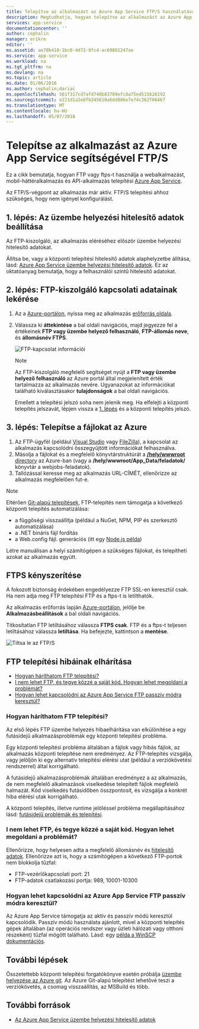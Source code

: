 ```yaml
---
title: Telepítse az alkalmazást az Azure App Service FTP/S használatával |} Microsoft Docs
description: Megtudhatja, hogyan telepítse az alkalmazást az Azure App Service FTP vagy ftps-t használ.
services: app-service
documentationcenter: ''
author: cephalin
manager: erikre
editor: ''
ms.assetid: ae78b410-1bc0-4d72-8fc4-ac69801247ae
ms.service: app-service
ms.workload: na
ms.tgt_pltfrm: na
ms.devlang: na
ms.topic: article
ms.date: 01/06/2016
ms.author: cephalin;dariac
ms.openlocfilehash: 561f317cd7afd740b83709efc8a75ed515626192
ms.sourcegitcommit: e221d1a2e0fb245610a6dd886e7e74c362f06467
ms.translationtype: MT
ms.contentlocale: hu-HU
ms.lasthandoff: 05/07/2018
---
```

# <a name="deploy-your-app-to-azure-app-service-using-ftps"></a>Telepítse az alkalmazást az Azure App Service segítségével FTP/S

Ez a cikk bemutatja, hogyan FTP vagy ftps-t használja a webalkalmazást, mobil-háttéralkalmazás és API-alkalmazás telepítési [Azure App Service](http://go.microsoft.com/fwlink/?LinkId=529714).

Az FTP/S-végpont az alkalmazás már aktív. FTP/S telepítési ahhoz szükséges, hogy nem igényel konfigurálást.

<a name="step1"></a>
## <a name="step-1-set-deployment-credentials"></a>1. lépés: Az üzembe helyezési hitelesítő adatok beállítása

Az FTP-kiszolgáló, az alkalmazás eléréséhez először üzembe helyezési hitelesítő adatokat. 

Állítsa be, vagy a központi telepítési hitelesítő adatok alaphelyzetbe állítása, lásd: [Azure App Service üzembe helyezési hitelesítő adatok](app-service-deployment-credentials.md). Ez az oktatóanyag bemutatja, hogy a felhasználói szintű hitelesítő adatokat.

## <a name="step-2-get-ftp-connection-information"></a>2. lépés: FTP-kiszolgáló kapcsolati adatainak lekérése

1. Az a [Azure-portálon](https://portal.azure.com), nyissa meg az alkalmazás [erőforrás oldala](../azure-resource-manager/resource-group-portal.md#manage-resources).
2. Válassza ki **áttekintése** a bal oldali navigációs, majd jegyezze fel a értékeinek **FTP vagy üzembe helyező felhasználó**, **FTP-állomás neve**, és **állomásnév FTPS**. 

    ![FTP-kapcsolat információi](./media/app-service-deploy-ftp/FTP-Connection-Info.PNG)

    > [!NOTE]
    > Az FTP-kiszolgáló megfelelő segítséget nyújt a **FTP vagy üzembe helyező felhasználó** az Azure portál által megjelenített érték tartalmazza az alkalmazás nevére.
    > Ugyanazokat az információkat található kiválasztásakor **tulajdonságok** a bal oldali navigációs. 
    >
    > Emellett a telepítési jelszó soha nem jelenik meg. Ha elfelejti a központi telepítés jelszavát, lépjen vissza a [1. lépés](#step1) és a központi telepítés jelszó.
    >
    >

## <a name="step-3-deploy-files-to-azure"></a>3. lépés: Telepítse a fájlokat az Azure

1. Az FTP-ügyfél (például [Visual Studio](https://www.visualstudio.com/vs/community/) vagy [FileZilla](https://filezilla-project.org/download.php?type=client)), a kapcsolat az alkalmazás kapcsolódni összegyűjtött információkat felhasználva.
3. Másolja a fájlokat és a megfelelő könyvtárstruktúrát a [ **/hely/wwwroot** directory](https://github.com/projectkudu/kudu/wiki/File-structure-on-azure) az Azure-ban (vagy a **/hely/wwwroot/App_Data/feladatok/** könyvtár a webjobs-feladatok).
4. Tallózással keresse meg az alkalmazás URL-CÍMÉT, ellenőrizze az alkalmazás megfelelően fut-e. 

> [!NOTE] 
> Eltérően [Git-alapú telepítések](app-service-deploy-local-git.md), FTP-telepítés nem támogatja a következő központi telepítés automatizálása: 
>
> - a függőségi visszaállítja (például a NuGet, NPM, PIP és szerkesztő automatizálása)
> - a .NET bináris fájl fordítás
> - a Web.config fájl. generációs (itt egy [Node.js példa](https://github.com/projectkudu/kudu/wiki/Using-a-custom-web.config-for-Node-apps))
> 
> Létre manuálisan a helyi számítógépen a szükséges fájlokat, és telepítheti azokat az alkalmazás együtt.
>
>

## <a name="enforce-ftps"></a>FTPS kényszerítése

A fokozott biztonság érdekében engedélyezze FTP SSL-en keresztül csak. Ha nem adja meg FTP telepítési FTP és a ftps-t is letilthatók.

Az alkalmazás erőforrás lapján [Azure-portálon](https://portal.azure.com), jelölje be **Alkalmazásbeállítások** a bal oldali navigációs.

Titkosítatlan FTP letiltásához válassza **FTPS csak**. FTP és a ftps-t teljesen letiltásához válassza **letiltása**. Ha befejezte, kattintson a **mentése**.

![Tiltsa le az FTP/S](./media/app-service-deploy-ftp/disable-ftp.png)

## <a name="troubleshoot-ftp-deployment"></a>FTP telepítési hibáinak elhárítása

- [Hogyan háríthatom FTP telepítési?](#how-can-i-troubleshoot-ftp-deployment)
- [I nem lehet FTP, és tegye közzé a saját kód. Hogyan lehet megoldani a problémát?](#im-not-able-to-ftp-and-publish-my-code-how-can-i-resolve-the-issue)
- [Hogyan lehet kapcsolódni az Azure App Service FTP passzív módra keresztül?](#how-can-i-connect-to-ftp-in-azure-app-service-via-passive-mode)

### <a name="how-can-i-troubleshoot-ftp-deployment"></a>Hogyan háríthatom FTP telepítési?

Az első lépés FTP üzembe helyezés hibaelhárítása van elkülönítése a egy futásidejű alkalmazásproblémák egy központi telepítési probléma.

Egy központi telepítési probléma általában a fájlok vagy hibás fájlok, az alkalmazás központi telepítése nem eredményez. Az FTP-telepítés vizsgálja, vagy jelöljön ki egy alternatív telepítési elérési utat (például a verziókövetési rendszerrel) által korrigálható.

A futásidejű alkalmazásproblémák általában eredményez a az alkalmazás, de nem megfelelő alkalmazások viselkedése telepített fájlok megfelelő halmazát. Kód viselkedés futásidőben összpontosít, és vizsgálja a konkrét hiba elérési utak korrigálható.

A központi telepítés, illetve runtime jelöléssel probléma megállapításához lásd: [futásidejű problémák és telepítési](https://github.com/projectkudu/kudu/wiki/Deployment-vs-runtime-issues).

 
### <a name="im-not-able-to-ftp-and-publish-my-code-how-can-i-resolve-the-issue"></a>I nem lehet FTP, és tegye közzé a saját kód. Hogyan lehet megoldani a problémát?
Ellenőrizze, hogy helyesen adta a megfelelő állomásnév és [hitelesítő adatok](#step-1--set-deployment-credentials). Ellenőrizze azt is, hogy a számítógépen a következő FTP-portok nem blokkolja tűzfal:

- FTP-vezérlőkapcsolati port: 21
- FTP-adatok csatlakozási portja: 989, 10001-10300
 
### <a name="how-can-i-connect-to-ftp-in-azure-app-service-via-passive-mode"></a>Hogyan lehet kapcsolódni az Azure App Service FTP passzív módra keresztül?
Az Azure App Service támogatja az aktív és passzív módú keresztül kapcsolódik. Passzív módú használata ajánlott, mivel a központi telepítés gépek általában (az operációs rendszer vagy üzleti hálózati vagy otthoni részeként) tűzfal mögött található. Lásd: egy [példa a WinSCP dokumentációs](https://winscp.net/docs/ui_login_connection). 

## <a name="next-steps"></a>További lépések

Összetettebb központi telepítési forgatókönyve esetén próbálja [üzembe helyezése az Azure git](app-service-deploy-local-git.md). Az Azure Git-alapú telepítést lehetővé teszi a verziókövetés, a csomag visszaállítás, az MSBuild és több.

## <a name="more-resources"></a>További források

* [Az Azure App Service üzembe helyezési hitelesítő adatok](app-service-deploy-ftp.md)
